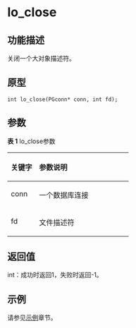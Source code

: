 # lo_close

## 功能描述<a name="zh-cn_topic__section696285173723"></a>

关闭一个大对象描述符。

## 原型<a name="zh-cn_topic__section2021053510595"></a>

```
int lo_close(PGconn* conn, int fd);
```

## 参数<a name="zh-cn_topic__zh-cn_topic_0237120432_zh-cn_topic_0059778852_s1c9b27937d964eaba00ae77fe1cd2c71"></a>

**表 1**  lo\_close参数

<a name="zh-cn_topic__zh-cn_topic_0237120432_zh-cn_topic_0059778852_t82b61d38241342ffa2c83b3e50393841"></a>
<table><thead align="left"><tr id="zh-cn_topic__zh-cn_topic_0237120432_zh-cn_topic_0059778852_r3ec068cec36347ccb83a7f18cf131215"><th class="cellrowborder" valign="top" width="23.27%" id="mcps1.2.3.1.1"><p id="zh-cn_topic__zh-cn_topic_0237120432_zh-cn_topic_0059778852_b72fd62331c835d67791aadc239f71f22"><a name="zh-cn_topic__zh-cn_topic_0237120432_zh-cn_topic_0059778852_b72fd62331c835d67791aadc239f71f22"></a><a name="zh-cn_topic__zh-cn_topic_0237120432_zh-cn_topic_0059778852_b72fd62331c835d67791aadc239f71f22"></a><strong id="zh-cn_topic__zh-cn_topic_0237120432_zh-cn_topic_0059778852_b72fd62332c935d6bb92aadc239f70f73"><a name="zh-cn_topic__zh-cn_topic_0237120432_zh-cn_topic_0059778852_b72fd62332c935d6bb92aadc239f70f73"></a><a name="zh-cn_topic__zh-cn_topic_0237120432_zh-cn_topic_0059778852_b72fd62332c935d6bb92aadc239f70f73"></a>关键字</strong></p>
</th>
<th class="cellrowborder" valign="top" width="76.73%" id="mcps1.2.3.1.2"><p id="zh-cn_topic__zh-cn_topic_0237120432_zh-cn_topic_0059778852_aee2bc08a3b8f47bf81fb032ef089ba6d"><a name="zh-cn_topic__zh-cn_topic_0237120432_zh-cn_topic_0059778852_aee2bc08a3b8f47bf81fb032ef089ba6d"></a><a name="zh-cn_topic__zh-cn_topic_0237120432_zh-cn_topic_0059778852_aee2bc08a3b8f47bf81fb032ef089ba6d"></a><strong id="zh-cn_topic__zh-cn_topic_0237120432_zh-cn_topic_0059778852_a51048b44452847fabe05c8633f0220cf"><a name="zh-cn_topic__zh-cn_topic_0237120432_zh-cn_topic_0059778852_a51048b44452847fabe05c8633f0220cf"></a><a name="zh-cn_topic__zh-cn_topic_0237120432_zh-cn_topic_0059778852_a51048b44452847fabe05c8633f0220cf"></a>参数说明</strong></p>
</th>
</tr>
</thead>
<tbody>
<tr id="zh-cn_topic__zh-cn_topic_0237120432_zh-cn_topic_0059778852_r29c2816f105840058d4a248137b3cc09"><td class="cellrowborder" valign="top" width="23.27%" headers="mcps1.2.3.1.1 "><p id="zh-cn_topic__p23111054217"><a name="zh-cn_topic__p23111054217"></a><a name="zh-cn_topic__p23111054217"></a>conn</p>
</td>
<td class="cellrowborder" valign="top" width="76.73%" headers="mcps1.2.3.1.2 "><p id="zh-cn_topic__zh-cn_topic_0237120432_zh-cn_topic_0059778852_ab962697251834235"><a name="zh-cn_topic__zh-cn_topic_0237120432_zh-cn_topic_0059778852_ab962697251834235"></a><a name="zh-cn_topic__zh-cn_topic_0237120432_zh-cn_topic_0059778852_ab962697251834235"></a>一个数据库连接</p>
</td>
</tr>
<tr id="zh-cn_topic__zh-cn_topic_0237120432_zh-cn_topic_0059778852_r29c2816f105840058d4a248137b3cc09"><td class="cellrowborder" valign="top" width="23.27%" headers="mcps1.2.3.1.1 "><p id="zh-cn_topic__p23111054217"><a name="zh-cn_topic__p23111054217"></a><a name="zh-cn_topic__p23111054217"></a>fd</p>
</td>
<td class="cellrowborder" valign="top" width="76.73%" headers="mcps1.2.3.1.2 "><p id="zh-cn_topic__zh-cn_topic_0237120432_zh-cn_topic_0059778852_ab962697251834236"><a name="zh-cn_topic__zh-cn_topic_0237120432_zh-cn_topic_0059778852_ab962697251834236"></a><a name="zh-cn_topic__zh-cn_topic_0237120432_zh-cn_topic_0059778852_ab962697251834236"></a>文件描述符</p>
</td>
</tr>
</tbody>
</table>

## 返回值<a name="zh-cn_topic_0241735613_zh-cn_topic_0237120433_zh-cn_topic_0059777949_s25d37c96151c49ef8117dc53bda2bf2c"></a>

int：成功时返回1，失败时返回-1。

## 示例<a name="zh-cn_topic__section185045611593"></a>

请参见[示例](示例-libpq.md)章节。